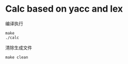 Calc based on yacc and lex
===========================

编译执行

```shell
make
./calc
```

清除生成文件

```shell
make clean
```

